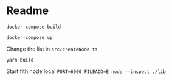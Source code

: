 # Readme

`docker-compose build`  

`docker-compose up`  

Change the list in `src/createNode.ts`   

`yarn build`  

Start fith node local `PORT=6000 FILEADD=E node --inspect ./lib`  
